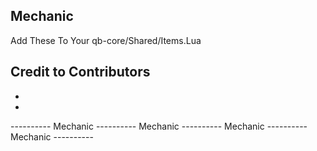 ## Mechanic
Add These To Your qb-core/Shared/Items.Lua

## Credit to Contributors
 - 
 - 


----------  Mechanic  ----------  Mechanic  ----------  Mechanic  ----------  Mechanic  ----------
```lua














```